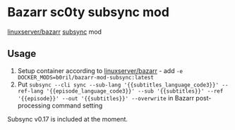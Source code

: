 # Bazarr sc0ty subsync mod

[linuxserver/bazarr](https://hub.docker.com/r/linuxserver/bazarr) [subsync](https://github.com/sc0ty/subsync) mod

## Usage

1. Setup container according to [linuxserver/bazarr](https://hub.docker.com/r/linuxserver/bazarr) - 
   add `-e DOCKER_MODS=b0ril/bazarr-mod-subsync:latest`
2. Put `subsync --cli sync --sub-lang '{{subtitles_language_code3}}' --ref-lang '{{episode_language_code3}}' --sub '{{subtitles}}' --ref '{{episode}}' --out '{{subtitles}}' --overwrite` in Bazarr post-processing command setting

Subsync v0.17 is included at the moment.
